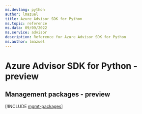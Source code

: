 ```yaml
---
ms.devlang: python
author: lmazuel
title: Azure Advisor SDK for Python
ms.topic: reference
ms.data: 09/09/2022
ms.service: advisor
description: Reference for Azure Advisor SDK for Python
ms.author: lmazuel
---
```

# Azure Advisor SDK for Python - preview

## Management packages - preview
[!INCLUDE [mgmt-packages](advisor-mgmt-index.md)]